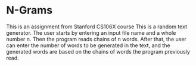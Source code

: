 # N-Grams
This is an assignment from Stanford CS106X course
This is a random text generator. The user starts by entering an input file name and a whole number n. Then the program reads chains of n words. After that, the user can enter the number of words to be generated in the text, and the generated words are based on the chains of words the program previously read.
